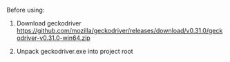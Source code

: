 Before using:

1. Download geckodriver https://github.com/mozilla/geckodriver/releases/download/v0.31.0/geckodriver-v0.31.0-win64.zip

2. Unpack geckodriver.exe into project root
